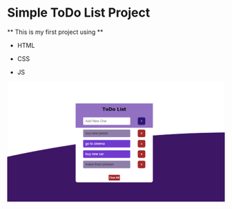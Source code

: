 # Simple ToDo List Project 
** This is my first project using **

- HTML
* CSS
+ JS



![todolist image](todolist.png)


